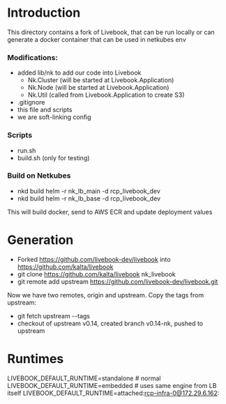 # Introduction

This directory contains a fork of Livebook, that can be run locally or can generate a docker container
that can be used in netkubes env

### Modifications:

* added lib/nk to add our code into Livebook
    * Nk.Cluster (will be started at Livebook.Application)
    * Nk.Node (will be started at Livebook.Application)
    * Nk.Util (called from Livebook.Application to create S3)
* .gitignore
* this file and scripts
* we are soft-linking config

### Scripts

* run.sh
* build.sh (only for testing)

### Build on Netkubes

* nkd build helm -r nk_lb_main -d rcp_livebook_dev
* nkd build helm -r nk_lb_base -d rcp_livebook_dev

This will build docker, send to AWS ECR and update deployment values




# Generation

* Forked https://github.com/livebook-dev/livebook into https://github.com/kalta/livebook
* git clone https://github.com/kalta/livebook nk_livebook
* git remote add upstream https://github.com/livebook-dev/livebook.git

Now we have two remotes, origin and upstream. Copy the tags from upstream:
* git fetch upstream --tags
* checkout of upstream v0.14, created branch v0.14-nk, pushed to upstream


# Runtimes

LIVEBOOK_DEFAULT_RUNTIME=standalone   # normal
LIVEBOOK_DEFAULT_RUNTIME=embedded     # uses same engine from LB itself
LIVEBOOK_DEFAULT_RUNTIME=attached:rcp-infra-0@172.29.6.162:<cookie>

